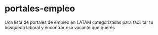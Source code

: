 # portales-empleo
Una lista de portales de empleo en LATAM categorizadas para facilitar tu búsqueda laboral y encontrar esa vacante que querés
